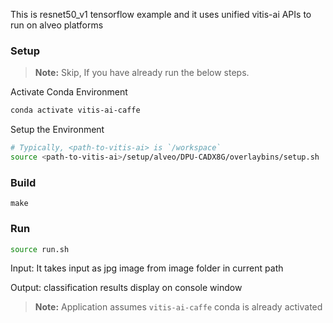 This is resnet50_v1 tensorflow example and it uses unified vitis-ai APIs to run on alveo platforms

### Setup

> **Note:** Skip, If you have already run the below steps.

Activate Conda Environment
  ```sh
  conda activate vitis-ai-caffe
  ```

Setup the Environment

  ```sh
  # Typically, <path-to-vitis-ai> is `/workspace`
  source <path-to-vitis-ai>/setup/alveo/DPU-CADX8G/overlaybins/setup.sh
  ```

### Build

    make

### Run

  ```sh
  source run.sh
  ```

Input: It takes input as jpg image from image folder in current path

Output: classification results display on console window

> **Note:** Application assumes `vitis-ai-caffe` conda is already activated

